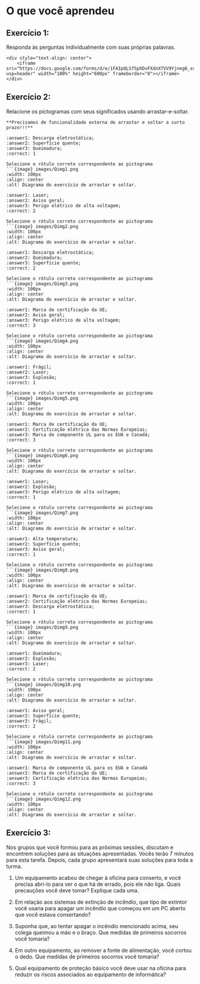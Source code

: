 # O que você aprendeu

## Exercício 1:

Responda às perguntas individualmente com suas próprias palavras.

```{raw} html
<div style="text-align: center">
    <iframe src="https://docs.google.com/forms/d/e/1FAIpQLSfSphDvFXdnXTVV9Yjneg6_xcWYPRJ4wxxx3joGZfXwtJ1Oyg/viewform?usp=header" width="100%" height="600px" frameborder="0"></iframe>
</div>
```

## Exercício 2:

Relacione os pictogramas com seus significados usando arrastar-e-soltar.

```{infonote} 
**Precisamos de funcionalidade externa de arrastar e soltar a curto prazo!!!**
```



<!-- ```{image} images/Lesson_1_Ex_2_Task.png
:width: 100%
:align: center
:alt: Diagrama do exercício de arrastar e soltar.
``` -->

```{mchoice}
:answer1: Descarga eletrostática;
:answer2: Superfície quente;
:answer3: Queimadura;
:correct: 1

Selecione o rótulo correto correspondente ao pictograma
```{image} images/Qimg1.png
:width: 100px
:align: center
:alt: Diagrama do exercício de arrastar e soltar.
```

```{mchoice}
:answer1: Laser;
:answer2: Aviso geral;
:answer3: Perigo elétrico de alta voltagem;
:correct: 2

Selecione o rótulo correto correspondente ao pictograma
```{image} images/Qimg2.png
:width: 100px
:align: center
:alt: Diagrama do exercício de arrastar e soltar.
```


```{mchoice}
:answer1: Descarga eletrostática;
:answer2: Queimadura;
:answer3: Superfície quente;
:correct: 2

Selecione o rótulo correto correspondente ao pictograma
```{image} images/Qimg3.png
:width: 100px
:align: center
:alt: Diagrama do exercício de arrastar e soltar.
```

```{mchoice}
:answer1: Marca de certificação da UE;
:answer2: Aviso geral;
:answer3: Perigo elétrico de alta voltagem;
:correct: 3

Selecione o rótulo correto correspondente ao pictograma
```{image} images/Qimg4.png
:width: 100px
:align: center
:alt: Diagrama do exercício de arrastar e soltar.
```

```{mchoice}
:answer1: Frágil;
:answer2: Laser;
:answer3: Explosão;
:correct: 1

Selecione o rótulo correto correspondente ao pictograma
```{image} images/Qimg5.png
:width: 100px
:align: center
:alt: Diagrama do exercício de arrastar e soltar.
```

```{mchoice}
:answer1: Marca de certificação da UE;
:answer2: Certificação elétrica das Normas Europeias;
:answer3: Marca de componente UL para os EUA e Canadá;
:correct: 3

Selecione o rótulo correto correspondente ao pictograma
```{image} images/Qimg6.png
:width: 100px
:align: center
:alt: Diagrama do exercício de arrastar e soltar.
```

```{mchoice}
:answer1: Laser;
:answer2: Explosão;
:answer3: Perigo elétrico de alta voltagem;
:correct: 1

Selecione o rótulo correto correspondente ao pictograma
```{image} images/Qimg7.png
:width: 100px
:align: center
:alt: Diagrama do exercício de arrastar e soltar.
```

```{mchoice}
:answer1: Alta temperatura;
:answer2: Superfície quente;
:answer3: Aviso geral;
:correct: 1

Selecione o rótulo correto correspondente ao pictograma
```{image} images/Qimg8.png
:width: 100px
:align: center
:alt: Diagrama do exercício de arrastar e soltar.
```

```{mchoice}
:answer1: Marca de certificação da UE;
:answer2: Certificação elétrica das Normas Europeias;
:answer3: Descarga eletrostática;
:correct: 1

Selecione o rótulo correto correspondente ao pictograma
```{image} images/Qimg9.png
:width: 100px
:align: center
:alt: Diagrama do exercício de arrastar e soltar.
```

```{mchoice}
:answer1: Queimadura;
:answer2: Explosão;
:answer3: Laser;
:correct: 2

Selecione o rótulo correto correspondente ao pictograma
```{image} images/Qimg10.png
:width: 100px
:align: center
:alt: Diagrama do exercício de arrastar e soltar.
```

```{mchoice}
:answer1: Aviso geral;
:answer2: Superfície quente;
:answer3: Frágil;
:correct: 2

Selecione o rótulo correto correspondente ao pictograma
```{image} images/Qimg11.png
:width: 100px
:align: center
:alt: Diagrama do exercício de arrastar e soltar.
```

```{mchoice}
:answer1: Marca de componente UL para os EUA e Canadá
:answer2: Marca de certificação da UE;
:answer3: Certificação elétrica das Normas Europeias;
:correct: 3

Selecione o rótulo correto correspondente ao pictograma
```{image} images/Qimg12.png
:width: 100px
:align: center
:alt: Diagrama do exercício de arrastar e soltar.
```

<!-- Rótulos e lista de solução final:

1. Descarga eletrostática  
2. Perigo elétrico de alta voltagem  
3. Perigo de laser  
4. Perigo de explosão  
5. Aviso geral  
6. Perigo de frágil  
7. Perigo de alta temperatura  
8. Perigo de superfície quente  
9. Perigo de queimadura  
10. Marca de componente UL para os EUA e Canadá  
11. Marca de certificação da UE  
12. Certificação elétrica das Normas Europeias -->


## Exercício 3:

Nos grupos que você formou para as próximas sessões, discutam e encontrem soluções para as situações apresentadas. Vocês terão 7 minutos para esta tarefa. Depois, cada grupo apresentará suas soluções para toda a turma.

1. Um equipamento acabou de chegar à oficina para conserto, e você precisa abri-lo para ver o que há de errado, pois ele não liga. Quais precauções você deve tomar? Explique cada uma.

2. Em relação aos sistemas de extinção de incêndio, que tipo de extintor você usaria para apagar um incêndio que começou em um PC aberto que você estava consertando?

3. Suponha que, ao tentar apagar o incêndio mencionado acima, seu colega queimou a mão e o braço. Que medidas de primeiros socorros você tomaria?

4. Em outro equipamento, ao remover a fonte de alimentação, você cortou o dedo. Que medidas de primeiros socorros você tomaria?

5. Qual equipamento de proteção básico você deve usar na oficina para reduzir os riscos associados ao equipamento de informática?

